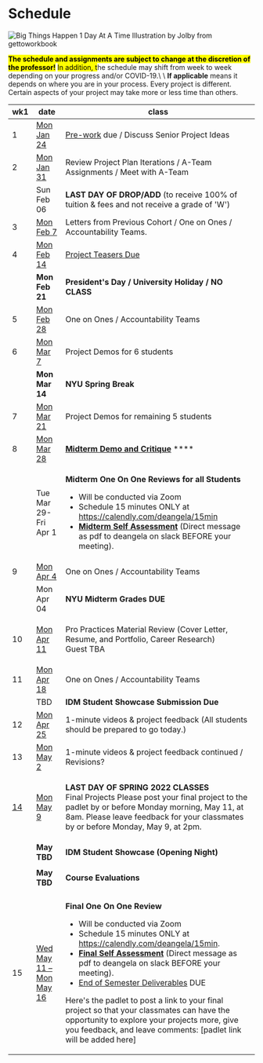 # Schedule

![Big Things Happen 1 Day At A Time Illustration by Jolby from gettoworkbook](../.gitbook/assets/gettoworkbook\_big\_things.png)

<mark style="background-color:yellow;">**The schedule and assignments are subject to change at the discretion of the professor!**</mark> <mark style="background-color:yellow;"></mark><mark style="background-color:yellow;">In addition, t</mark>he schedule may shift from week to week depending on your progress and/or COVID-19.\ <mark style="background-color:yellow;"></mark>\ <mark style="background-color:yellow;"></mark>**If applicable** means it depends on where you are in your process. Every project is different. Certain aspects of your project may take more or less time than others.

| wk1                     | date                                         | class                                                                                                                                                                                                                                                                                                                                                                                                                                                                                                                                                                                                                                                                                                                                        |
| ----------------------- | -------------------------------------------- | -------------------------------------------------------------------------------------------------------------------------------------------------------------------------------------------------------------------------------------------------------------------------------------------------------------------------------------------------------------------------------------------------------------------------------------------------------------------------------------------------------------------------------------------------------------------------------------------------------------------------------------------------------------------------------------------------------------------------------------------- |
| 1                       | [Mon Jan 24](week1\_detail.md)               | [Pre-work](../pre-work.md) due / Discuss Senior Project Ideas                                                                                                                                                                                                                                                                                                                                                                                                                                                                                                                                                                                                                                                                                |
| 2                       | [Mon Jan 31](week2\_detail.md)               | Review Project Plan Iterations / A-Team Assignments / Meet with A-Team                                                                                                                                                                                                                                                                                                                                                                                                                                                                                                                                                                                                                                                                       |
|                         | Sun Feb 06                                   | **LAST DAY OF DROP/ADD** (to receive 100% of tuition & fees and not receive a grade of 'W')                                                                                                                                                                                                                                                                                                                                                                                                                                                                                                                                                                                                                                                  |
| 3                       | [Mon Feb 7](week3\_detail.md)                | Letters from Previous Cohort / One on Ones / Accountability Teams.                                                                                                                                                                                                                                                                                                                                                                                                                                                                                                                                                                                                                                                                           |
| 4                       | [Mon Feb 14](week4\_detail.md)               | [Project Teasers Due](../assignments/project\_versions.md)                                                                                                                                                                                                                                                                                                                                                                                                                                                                                                                                                                                                                                                                                   |
|                         | **Mon Feb 21**                               | **President's Day / University Holiday / NO CLASS**                                                                                                                                                                                                                                                                                                                                                                                                                                                                                                                                                                                                                                                                                          |
| 5                       | [Mon Feb 28](week5\_detail.md)               | One on Ones / Accountability Teams                                                                                                                                                                                                                                                                                                                                                                                                                                                                                                                                                                                                                                                                                                           |
| 6                       | [Mon Mar 7](week6\_detail.md)                | Project Demos for 6 students                                                                                                                                                                                                                                                                                                                                                                                                                                                                                                                                                                                                                                                                                                                 |
|                         | **Mon Mar 14**                               | **NYU Spring Break**                                                                                                                                                                                                                                                                                                                                                                                                                                                                                                                                                                                                                                                                                                                         |
| 7                       | [Mon Mar 21](week7\_detail.md)               | Project Demos for remaining 5 students                                                                                                                                                                                                                                                                                                                                                                                                                                                                                                                                                                                                                                                                                                       |
| 8                       | [Mon Mar 28](week8\_detail.md)               | [**Midterm Demo and Critique**](../critiques-demos-presentations-and-exhibition/midterm-project-demo-instructions.md) ****                                                                                                                                                                                                                                                                                                                                                                                                                                                                                                                                                                                                                   |
|                         | Tue Mar 29-Fri Apr 1                         | <p></p><p><strong>Midterm One On One Reviews for all Students</strong></p><ul><li>Will be conducted via Zoom</li><li>Schedule 15 minutes ONLY at <a href="https://calendly.com/deangela/15min">https://calendly.com/deangela/15min</a></li><li><a href="../assignments/assessments/midterm_self_assessment.md"><strong>Midterm Self Assessment</strong></a> (Direct message as pdf to deangela on slack BEFORE your meeting).</li></ul>                                                                                                                                                                                                                                                                                                      |
| 9                       | [Mon Apr 4](week9\_detail.md)                | One on Ones / Accountability Teams                                                                                                                                                                                                                                                                                                                                                                                                                                                                                                                                                                                                                                                                                                           |
|                         | Mon Apr 04                                   | **NYU Midterm Grades DUE**                                                                                                                                                                                                                                                                                                                                                                                                                                                                                                                                                                                                                                                                                                                   |
| 10                      | [Mon Apr 11](week10\_detail.md)              | <p>Pro Practices Material Review (Cover Letter, Resume, and Portfolio, Career Research)  <br>Guest TBA</p>                                                                                                                                                                                                                                                                                                                                                                                                                                                                                                                                                                                                                                   |
| 11                      | [Mon Apr 18](week11\_detail.md)              | One on Ones / Accountability Teams                                                                                                                                                                                                                                                                                                                                                                                                                                                                                                                                                                                                                                                                                                           |
|                         | TBD                                          | **IDM Student Showcase Submission Due**                                                                                                                                                                                                                                                                                                                                                                                                                                                                                                                                                                                                                                                                                                      |
| 12                      | [Mon Apr 25](week12\_detail.md)              | 1-minute videos & project feedback (All students should be prepared to go today.)                                                                                                                                                                                                                                                                                                                                                                                                                                                                                                                                                                                                                                                            |
| 13                      | [Mon May 2](week13\_detail.md)               | 1-minute videos & project feedback continued / Revisions?                                                                                                                                                                                                                                                                                                                                                                                                                                                                                                                                                                                                                                                                                    |
| [14](week14\_detail.md) | [Mon May 9](week14\_detail.md)               | <p><strong>LAST DAY OF SPRING 2022 CLASSES</strong><br><strong></strong>Final Projects Please post your final project to the padlet by or before Monday morning, May 11, at 8am. Please leave feedback for your classmates by or before Monday, May 9, at 2pm.</p>                                                                                                                                                                                                                                                                                                                                                                                                                                                                           |
|                         | **May TBD**                                  | **IDM Student Showcase (Opening Night)**                                                                                                                                                                                                                                                                                                                                                                                                                                                                                                                                                                                                                                                                                                     |
|                         | **May TBD**                                  | <p><strong>Course Evaluations</strong><br></p>                                                                                                                                                                                                                                                                                                                                                                                                                                                                                                                                                                                                                                                                                               |
| 15                      | [Wed May 11 – Mon May 16](week15\_detail.md) | <p> <strong>Final One On One Review</strong></p><ul><li>Will be conducted via Zoom</li><li>Schedule 15 minutes ONLY at <a href="https://calendly.com/deangela/15min">https://calendly.com/deangela/15min</a>.</li><li><a href="../assignments/assessments/final_self_assessment.md"><strong>Final Self Assessment</strong></a> (Direct message as pdf to deangela on slack BEFORE your meeting).</li><li><a href="../assignments/end_of_semester_deliverables.md">End of Semester Deliverables</a> DUE</li></ul><p>Here's the padlet to post a link to your final project so that your classmates can have the opportunity to explore your projects more, give you feedback, and leave comments: [padlet link will be added here]</p><p></p> |
